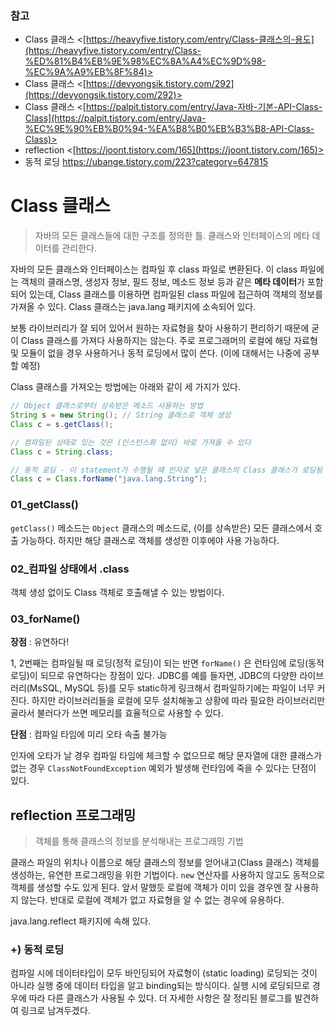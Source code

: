### 참고

- Class 클래스 <[https://heavyfive.tistory.com/entry/Class-클래스의-용도](https://heavyfive.tistory.com/entry/Class-%ED%81%B4%EB%9E%98%EC%8A%A4%EC%9D%98-%EC%9A%A9%EB%8F%84)>
- Class 클래스 <[https://devyongsik.tistory.com/292](https://devyongsik.tistory.com/292)>
- Class 클래스 <[https://palpit.tistory.com/entry/Java-자바-기본-API-Class-Class](https://palpit.tistory.com/entry/Java-%EC%9E%90%EB%B0%94-%EA%B8%B0%EB%B3%B8-API-Class-Class)>
- reflection <[https://joont.tistory.com/165](https://joont.tistory.com/165)>
- 동적 로딩 <https://ubange.tistory.com/223?category=647815>

# Class 클래스

> 자바의 모든 클래스들에 대한 구조를 정의한 틀. 클래스와 인터페이스의 메타 데이터를 관리한다.

자바의 모든 클래스와 인터페이스는 컴파일 후 class 파일로 변환된다. 이 class 파일에는 객체의 클래스명, 생성자 정보, 필드 정보, 메소드 정보 등과 같은 **메타 데이터**가 포함되어 있는데, Class 클래스를 이용하면 컴파일된 class 파일에 접근하여 객체의 정보를 가져올 수 있다. Class 클래스는 java.lang 패키지에 소속되어 있다.

보통 라이브러리가 잘 되어 있어서 원하는 자료형을 찾아 사용하기 편리하기 때문에 굳이 Class 클래스를 가져다 사용하지는 않는다. 주로 프로그래머의 로컬에 해당 자료형 및 모듈이 없을 경우 사용하거나 동적 로딩에서 많이 쓴다. (이에 대해서는 나중에 공부할 예정)

Class 클래스를 가져오는 방법에는 아래와 같이 세 가지가 있다.

```java
// Object 클래스로부터 상속받은 메소드 사용하는 방법
String s = new String(); // String 클래스로 객체 생성
Class c = s.getClass();

// 컴파일된 상태로 있는 것은 (인스턴스화 없이) 바로 가져올 수 있다
Class c = String.class;

// 동적 로딩 - 이 statement가 수행될 때 인자로 넣은 클래스의 Class 클래스가 로딩됨
Class c = Class.forName("java.lang.String");
```

### 01_getClass()

`getClass()` 메소드는 `Object` 클래스의 메소드로, (이를 상속받은) 모든 클래스에서 호출 가능하다. 하지만 해당 클래스로 객체를 생성한 이후에야 사용 가능하다.

### 02_컴파일 상태에서 .class

객체 생성 없이도 Class 객체로 호출해낼 수 있는 방법이다.

### 03_forName()

**장점** : 유연하다!

1, 2번째는 컴파일될 때 로딩(정적 로딩)이 되는 반면 `forName()` 은 런타임에 로딩(동적 로딩)이 되므로 유연하다는 장점이 있다. JDBC를 예를 들자면, JDBC의 다양한 라이브러리(MsSQL, MySQL 등)를 모두 static하게 링크해서 컴파일하기에는 파일이 너무 커진다. 하지만 라이브러리들을 로컬에 모두 설치해놓고 상황에 따라 필요한 라이브러리만 골라서 불러다가 쓰면 메모리를 효율적으로 사용할 수 있다.

**단점** : 컴파일 타임에 미리 오타 속출 불가능 

인자에 오타가 날 경우 컴파일 타임에 체크할 수 없으므로 해당 문자열에 대한 클래스가 없는 경우 `ClassNotFoundException` 예외가 발생해 런타임에 죽을 수 있다는 단점이 있다.

## reflection 프로그래밍

> 객체를 통해 클래스의 정보를 분석해내는 프로그래밍 기법

클래스 파일의 위치나 이름으로 해당 클래스의 정보를 얻어내고(Class 클래스) 객체를 생성하는, 유연한 프로그래밍을 위한 기법이다. `new` 연산자를 사용하지 않고도 동적으로 객체를 생성할 수도 있게 된다. 앞서 말했듯 로컬에 객체가 이미 있을 경우엔 잘 사용하지 않는다. 반대로 로컬에 객체가 없고 자료형을 알 수 없는 경우에 유용하다.

java.lang.reflect 패키지에 속해 있다.

### +) 동적 로딩

컴파일 시에 데이터타입이 모두 바인딩되어 자료형이 (static loading) 로딩되는 것이 아니라 실행 중에 데이터 타입을 알고 binding되는 방식이다. 실행 시에 로딩되므로 경우에 따라 다른 클래스가 사용될 수 있다. 더 자세한 사항은 잘 정리된 블로그를 발견하여 링크로 남겨두겠다.

